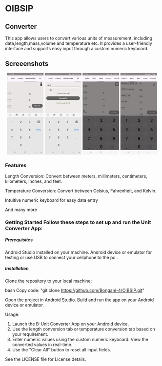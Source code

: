 # OIBSIP

## Converter


This app allows users to convert various units of measurement, including data,length,mass,volume and temperature etc. It provides a user-friendly interface and supports easy input through a custom numeric keyboard.

##  Screeenshots


<p align="center">

 <img src="Screenshots/Screenshot_20240216_105701.jpg" alt="1" width="120">
<img src="Screenshots/Screenshot_20240216_105726.jpg" alt="2" width="120">
<img src="Screenshots/Screenshot_20240216_112023.jpg" alt="3" width="120">
<img src="Screenshots/Screenshot_20240216_112213.jpg" alt="4" width="120">



### Features

Length Conversion: Convert between meters, millimeters, centimeters, kilometers, inches, and feet. 

Temperature Conversion: Convert between Celsius, Fahrenheit, and Kelvin. 

Intuitive numeric keyboard for easy data entry 

And many more

### Getting Started Follow these steps to set up and run the Unit Converter App: 

##### Prerequisites 

Android Studio installed on your machine. Android device or emulator for testing or use USB to connect your cellphone to the pc . 

##### Installation

Clone the repository to your local machine: 

bash Copy code: "git clone https://github.com/Bongani-4/OIBSIP.git"

Open the project in Android Studio. Build and run the app on your Android device or emulator.

Usage: 

1. Launch the B-Unit Converter App on your Android device.
2.  Use the length conversion tab or temperature conversion tab based on your requirement.
3.   Enter numeric values using the custom numeric keyboard. View the converted values in real-time.
4.   Use the "Clear All" button to reset all input fields.

See the LICENSE file for License details.
